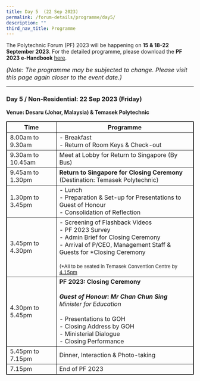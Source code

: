 ```yaml
---
title: Day 5  (22 Sep 2023)
permalink: /forum-details/programme/day5/
description: ""
third_nav_title: Programme
---
```

The Polytechnic Forum (PF) 2023 will be happening on **15 &amp; 18-22 September 2023**. For the detailed programme, please download the&nbsp;**PF 2023 e-Handbook** [here](/files/polytechnic%20forum%202023%20-%20e-handbook.pdf).

<font size="-0.5"><i>(Note: The programme may be subjected to change. Please visit this page again closer to the event date.)</i></font>
<hr>

### **Day 5 / Non-Residential: 22 Sep 2023 (Friday)**
<b>Venue: Desaru (Johor, Malaysia) &amp; Temasek Polytechnic</b>


<style>
table, th, td {
  border:1px solid black;
}
</style>

<table style="width:100%">
  <tbody><tr>
    <th>Time</th>
    <th>Programme</th>
  </tr>
  <tr>
    <td>8.00am to 9.30am</td>
    <td>- Breakfast<br>- Return of Room Keys &amp; Check-out</td>
  </tr>
  <tr>
    <td>9.30am to 10.45am</td>
		<td>Meet at Lobby for Return to Singapore (By Bus)</td>
  </tr>
		<tr>
			 <td>9.45am to 1.30pm</td>
			<td><b>Return to Singapore for Closing Ceremony</b><br>(Destination: Temasek Polytechnic)</td>
  </tr>
		<tr>
			<td>1.30pm to 3.45pm</td>
			<td>- Lunch<br>- Preparation &amp; Set-up for Presentations to Guest of Honour<br>- Consolidation of Reflection</td>
  </tr>
		<tr>
			<td>3.45pm to 4.30pm</td>
    <td>- Screening of Flashback Videos<br>- PF 2023 Survey<br>- Admin Brief for Closing Ceremony<br>- Arrival of P/CEO, Management Staff &amp; Guests for *Closing Ceremony<br><br><font size="-1">(*All to be seated in Temasek Convention Centre by <u>4.15pm</u></font></td>
  </tr>
  <tr>
		<td>4.30pm to 5.45pm</td>
  <td><b>PF 2023: Closing Ceremony</b><br><br><b><i>Guest of Honour: Mr Chan Chun Sing</i></b><br><i>Minister for Education</i><br><br>- Presentations to GOH<br>- Closing Address by GOH<br>- Ministerial Dialogue<br>- Closing Performance</td>
  </tr>
		<tr>
		<td>5.45pm to 7.15pm</td>
    <td>Dinner, Interaction &amp; Photo-taking</td>
  </tr>
  <tr>
		<td>7.15pm</td>
    <td>End of PF 2023</td>
  </tr>
  <tr>
</tr></tbody></table>